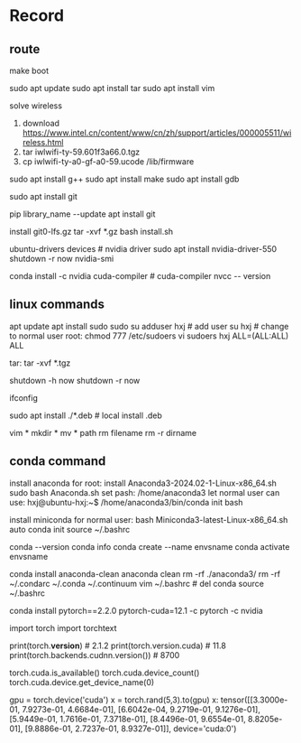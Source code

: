 # Record

## route
make boot

sudo apt update
sudo apt install tar
sudo apt install vim

solve wireless
1. download https://www.intel.cn/content/www/cn/zh/support/articles/000005511/wireless.html
2. tar iwlwifi-ty-59.601f3a66.0.tgz
3. cp iwlwifi-ty-a0-gf-a0-59.ucode /lib/firmware

sudo apt install g++
sudo apt install make
sudo apt install gdb

sudo apt install git

pip library_name --update
apt install git

install git0-lfs.gz
tar -xvf *.gz
bash install.sh

ubuntu-drivers devices  # nvidia driver
sudo apt install nvidia-driver-550
shutdown -r now
nvidia-smi

conda install -c nvidia cuda-compiler  # cuda-compiler
nvcc -- version

## linux commands
apt update
apt install sudo
sudo su
adduser hxj # add user
su hxj # change to normal user
root: chmod 777 /etc/sudoers
vi sudoers
hxj ALL=(ALL:ALL) ALL

tar: tar -xvf *.tgz

shutdown -h now
shutdown -r now

ifconfig

sudo apt install ./*.deb  # local install .deb

vim *
mkdir *
mv * path
rm filename
rm -r dirname

## conda command
install anaconda for root:
install Anaconda3-2024.02-1-Linux-x86_64.sh
sudo bash Anaconda.sh
set pash: /home/anaconda3
let normal user can use: hxj@ubuntu-hxj:~$ /home/anaconda3/bin/conda init bash

install miniconda for normal user:
bash Miniconda3-latest-Linux-x86_64.sh
auto conda init
source ~/.bashrc

conda --version
conda info
conda create --name envsname
conda activate envsname

conda install anaconda-clean
anaconda clean
rm -rf ./anaconda3/
rm -rf ~/.condarc ~/.conda ~/.continuum
vim ~/.bashrc  # del conda
source ~/.bashrc

conda install pytorch==2.2.0 pytorch-cuda=12.1 -c pytorch -c nvidia

import torch
import torchtext

print(torch.__version__)  # 2.1.2
print(torch.version.cuda)  # 11.8
print(torch.backends.cudnn.version())  # 8700

torch.cuda.is_available()
torch.cuda.device_count()
torch.cuda.device.get_device_name(0)

gpu = torch.device('cuda')
x = torch.rand(5,3).to(gpu)
x: tensor([[3.3000e-01, 7.9273e-01, 4.6684e-01],
        [6.6042e-04, 9.2719e-01, 9.1276e-01],
        [5.9449e-01, 1.7616e-01, 7.3718e-01],
        [8.4496e-01, 9.6554e-01, 8.8205e-01],
        [9.8886e-01, 2.7237e-01, 8.9327e-01]], device='cuda:0')

